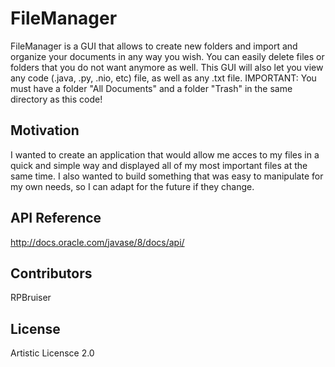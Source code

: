 # FileManager

FileManager is a GUI that allows to create new folders and import and organize your documents in any way you wish. You can easily delete files or folders that you do not want anymore as well. This GUI will also let you view any code (.java, .py, .nio, etc) file, as well as any .txt file.
IMPORTANT: You must have a folder "All Documents" and a folder "Trash" in the same directory as this code!

## Motivation

I wanted to create an application that would allow me acces to my files in a quick and simple way and displayed all of my most important files at the same time. I also wanted to build something that was easy to manipulate for my own needs, so I can adapt for the future if they change.

## API Reference

http://docs.oracle.com/javase/8/docs/api/

## Contributors

RPBruiser

## License

Artistic Licensce 2.0
